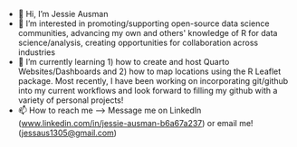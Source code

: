 - 👋 Hi, I’m Jessie Ausman
- 👀 I’m interested in promoting/supporting open-source data science communities, advancing my own and others' knowledge of R for data science/analysis, creating opportunities for collaboration across industries
- 🌱 I’m currently learning 1) how to create and host Quarto Websites/Dashboards and 2) how to map locations using the R Leaflet package. Most recently, I have been working on incorporating git/github into my current workflows and look forward to filling my github with a variety of personal projects!
- 📫 How to reach me --> Message me on LinkedIn (www.linkedin.com/in/jessie-ausman-b6a67a237) or email me! (jessaus1305@gmail.com)

<!---
JessAus/JessAus is a ✨ special ✨ repository because its `README.md` (this file) appears on your GitHub profile.
You can click the Preview link to take a look at your changes.
--->
